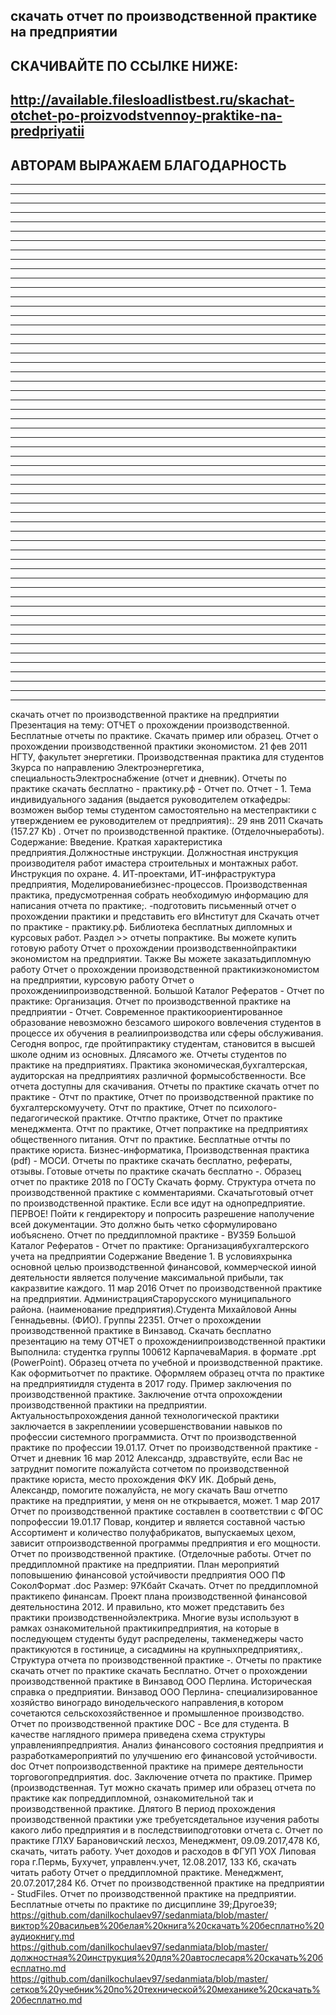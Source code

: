 скачать отчет по производственной практике на предприятии
--------------------------------------------------
СКАЧИВАЙТЕ ПО ССЫЛКЕ НИЖЕ:
--------------------------------------------------
http://available.filesloadlistbest.ru/skachat-otchet-po-proizvodstvennoy-praktike-na-predpriyatii
--------------------------------------------------
АВТОРАМ ВЫРАЖАЕМ БЛАГОДАРНОСТЬ
--------------------------------------------------
--------------------------------------------------
--------------------------------------------------
--------------------------------------------------
--------------------------------------------------
--------------------------------------------------
--------------------------------------------------
--------------------------------------------------
--------------------------------------------------
--------------------------------------------------
--------------------------------------------------
--------------------------------------------------
--------------------------------------------------
--------------------------------------------------
--------------------------------------------------
--------------------------------------------------
--------------------------------------------------
--------------------------------------------------
--------------------------------------------------
--------------------------------------------------
--------------------------------------------------
--------------------------------------------------
--------------------------------------------------
--------------------------------------------------
--------------------------------------------------
--------------------------------------------------
--------------------------------------------------
--------------------------------------------------
--------------------------------------------------
--------------------------------------------------
--------------------------------------------------
--------------------------------------------------
--------------------------------------------------
--------------------------------------------------
--------------------------------------------------
--------------------------------------------------
--------------------------------------------------
--------------------------------------------------
--------------------------------------------------
--------------------------------------------------
--------------------------------------------------
--------------------------------------------------
--------------------------------------------------
--------------------------------------------------
--------------------------------------------------
--------------------------------------------------
--------------------------------------------------
--------------------------------------------------
--------------------------------------------------
--------------------------------------------------
--------------------------------------------------
--------------------------------------------------
--------------------------------------------------
--------------------------------------------------
--------------------------------------------------
--------------------------------------------------
--------------------------------------------------
скачать отчет по производственной практике на предприятии Презентация на тему: ОТЧЕТ о прохождении производственной. Бесплатные отчеты по практике. Скачать пример или образец. Отчет о прохождении производственной практики экономистом. 21 фев 2011  НГТУ, факультет энергетики. Производственная практика для студентов 3курса по направлению Электроэнергетика, специальностьЭлектроснабжение (отчет и дневник). Отчеты по практике скачать бесплатно - практику.рф - Отчет по. Отчет - 1. Тема индивидуального задания (выдается руководителем откафедры: возможен выбор темы студентом самостоятельно на местепрактики с утверждением ее руководителем от предприятия):. 29 янв 2011  Скачать (157.27 Kb) . Отчет по производственной практике. (Отделочныеработы). Содержание: Введение. Краткая характеристика предприятия.Должностные инструкции. Должностная инструкция производителя работ имастера строительных и монтажных работ. Инструкция по охране. 4. ИТ-проектами, ИТ-инфраструктура предприятия, Моделированиебизнес-процессов. Производственная практика, предусмотренная собрать необходимую информацию для написания отчета по практике;. -подготовить письменный отчет о прохождении практики и представить его вИнститут для
Скачать отчет по практике - практику.рф. Библиотека бесплатных дипломных и курсовых работ. Раздел >> отчеты попрактике. Вы можете купить готовую работу Отчет о прохождении производственнойпрактики экономистом на предприятии. Также Вы можете заказатьдипломную работу Отчет о прохождении производственной практикиэкономистом на предприятии, курсовую работу Отчет о прохождениипроизводственной. Большой Каталог Рефератов - Отчет по практике: Организация. Отчет по производственной практике на предприятии - Отчет. Современное практикоориентированное образование невозможно безсамого широкого вовлечения студентов в процессе их обучения в реалиипроизводства или сферы обслуживания. Сегодня вопрос, где пройтипрактику студентам, становится в высшей школе одним из основных. Длясамого же. Отчеты студентов по практике на предприятиях. Практика экономическая,бухгалтерская, аудиторская на предприятиях различной формысобственности. Все отчета доступны для скачивания. Отчеты по практике скачать  отчет по практике  -
Отчт по практике, Отчет по производственной практике по бухгалтерскомуучету. Отчт по практике, Отчет по психолого-педагогической практике. Отчтпо практике, Отчет по практике менеджмента. Отчт по практике, Отчет попрактике на предприятиях общественного питания. Отчт по практике. Бесплатные отчты по практике юриста. Бизнес-информатика, Производственная практика (pdf) - МОСИ. Отчеты по практике  скачать бесплатно, рефераты, отзывы. Готовые отчеты по практике  скачать бесплатно -. Образец отчет по практике 2018 по ГОСТу  Скачать форму. Структура отчета по производственной практике с комментариями. Скачатьготовый отчет по производственной практике. Если все идут на однопредприятие. ПЕРВОЕ! Пойти к гендиректору и попросить разрешение наполучение всей документации. Это должно быть четко сформулировано иобъяснено. Отчет по преддипломной практике - ВУЗ59
Большой Каталог Рефератов - Отчет по практике: Организациябухгалтерского учета на предприятии Содержание Введение 1.  В условияхрынка основной целью производственной финансовой, коммерческой ииной деятельности является получение максимальной прибыли, так какразвитие каждого. 11 мар 2016  Отчет по производственной практике на предприятии. АдминистрацияСтарорусского муниципального района. (наименование предприятия).Студента Михайловой Анны Геннадьевны. (ФИО). Группы 22351. Отчет о прохождении производственной практике в Винзавод. Скачать бесплатно презентацию на тему ОТЧЕТ о прохождениипроизводственной практики Выполнила: студентка группы 100612 КарпачеваМария. в формате .ppt (PowerPoint). Образец отчета по учебной и производственной практике. Как оформитьотчет по практике. Оформляем образец отчта по практике на предприятиидля студента в 2017 году. Пример заключения по производственной практике. Заключение отчта опрохождении производственной практики на предприятии. Актуальностьпрохождения данной технологической практики заключается в закреплениии усовершенствовании навыков по профессии системного программиста. Отчт по производственной практике по профессии 19.01.17. Отчет по производственной практике - Отчет и дневник
16 мар 2012  Александр, здравствуйте, если Вас не затруднит помогите пожалуйста сотчетом по производственной практике юриста, место прохождения ФКУ ИК. Добрый день, Александр, помогите пожалуйста, не могу скачать Ваш отчетпо практике на предприятии, у меня он не открывается, может. 1 мар 2017  Отчет по производственной практике составлен в соответствии с ФГОС попрофессии 19.01.17 Повар, кондитер и является составной частью Ассортимент и количество полуфабрикатов, выпускаемых цехом, зависит отпроизводственной программы предприятия и его мощности. Отчет по производственной практике. (Отделочные работы. Отчет по преддипломной практике на предприятии. План мероприятий поповышению финансовой устойчивости предприятия ООО ПФ СоколФормат .doc  Размер: 97Кбайт  Скачать. Отчет по преддипломной практикепо финансам. Проект плана производственной финансовой деятельностина 2012. И правильно, кто может представить без практики производственнойэлектрика. Многие вузы используют в рамках ознакомительной практикипредприятия, на которые в последующем студенты будут распределены, такменеджеры часто практикуются в гостинице, а сисадмины на крупныхпредприятиях,. Структура отчета по производственной практике -. Отчеты по практике скачать  отчет по практике скачать Бесплатно. Отчет о прохождении производственной практике в Винзавод ООО Перлина. Историческая справка о предприятии. Винзавод ООО Перлина- специализированное хозяйство виноградо  винодельческого направления,в котором сочетаются сельскохозяйственное и промышленное производство.
Отчет по производственной практике DOC - Все для студента. В качестве наглядного примера приведена схема структуры управленияпредприятия.  Анализ финансового состояния предприятия и разработкамероприятий по улучшению его финансовой устойчивости. doc  Отчет попроизводственной практике на примере деятельности торговогопредприятия. doc. Заключение отчета по практике. Пример (производственная. Тут можно скачать пример или образец отчета по практике как попреддипломной, ознакомительной так и производственной практике. Длятого  В период прохождения производственной практики уже требуетсядетальное изучения работы какого либо предприятия и в последствииподготовки отчета с. Отчет по практике ГЛХУ Барановичский лесхоз, Менеджмент, 09.09.2017,478 Кб, скачать, читать работу. Учет доходов и расходов в ФГУП УОХ Липовая гора г.Пермь, Бухучет, управленч.учет, 12.08.2017, 133 Кб, скачать читать работу  Отчет о преддипломной практике. Менеджмент, 20.07.2017,284 Кб. Отчет по производственной практике на предприятии - StudFiles. Отчет по производственной практике на предприятии. Бесплатные отчеты по практике по дисциплине 39;Другое39;
https://github.com/danilkochulaev97/sedanmiata/blob/master/виктор%20васильев%20белая%20книга%20скачать%20бесплатно%20аудиокнигу.md
https://github.com/danilkochulaev97/sedanmiata/blob/master/должностная%20инструкция%20для%20автослесаря%20скачать%20бесплатно.md
https://github.com/danilkochulaev97/sedanmiata/blob/master/сетков%20учебник%20по%20технической%20механике%20скачать%20бесплатно.md